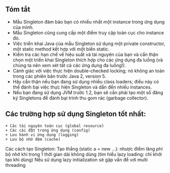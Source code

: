 ﻿## Tóm tắt
- Mẫu Singleton đảm bảo bạn có nhiều nhất một instance trong ứng dụng của mình.
- Mẫu Singleton cũng cung cấp một điểm truy cập toàn cục cho instance đó.
- Việc triển khai Java của mẫu Singleton sử dụng một private constructor, một static method kết hợp với một biến static.
- Kiểm tra các hạn chế về hiệu suất và tài nguyên của bạn và cẩn thận chọn một triển khai Singleton thích hợp cho các ứng dụng đa luồng (và chúng ta nên xem xét tất cả các ứng dụng đa luồng!).
- Cảnh giác với việc thực hiện double-checked locking; nó không an toàn trong các phiên bản trước Java 2, version 5.
- Hãy cẩn thận nếu bạn đang sử dụng nhiều class loaders; điều này có thể đánh bại việc thực hiện Singleton và dẫn đến nhiều instances.
- Nếu bạn đang sử dụng JVM trước 1.2, bạn sẽ cần phải tạo một sổ đăng ký Singletons để đánh bại trình thu gom rác (garbage collector).
 
## Các trường hợp sử dụng Singleton tốt nhất:
    + Các tài nguyên toàn cục (global resource)
    + Các cài đặt trong ứng dụng (config)
    + Lưu hành vi ứng dụng (logging)
    + Lưu bộ nhớ đệm (cache)
Các cách tạo Singleton:
Tạo thẳng (static a  = new …): nhược điểm lãng phí bộ nhớ khi trong 1 thời gian dài không dùng (tìm hiểu lazy loading: chỉ khởi tạo khi dùng)
Nếu sử dụng lazy initialization sẽ gặp vấn đề với multi threading
